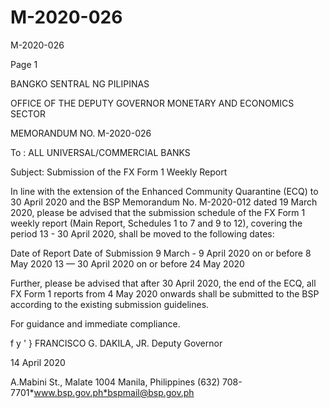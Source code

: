 # M-2020-026

M-2020-026

Page 1

BANGKO SENTRAL NG PILIPINAS

OFFICE OF THE DEPUTY GOVERNOR MONETARY AND ECONOMICS SECTOR

MEMORANDUM NO. M-2020-026

To : ALL UNIVERSAL/COMMERCIAL BANKS

Subject: Submission of the FX Form 1 Weekly Report

In line with the extension of the Enhanced Community Quarantine (ECQ) to 30 April 2020 and the BSP Memorandum No. M-2020-012 dated 19 March 2020, please be advised that the submission schedule of the FX Form 1 weekly report (Main Report, Schedules 1 to 7 and 9 to 12), covering the period 13 - 30 April 2020, shall be moved to the following dates:

Date of Report Date of Submission 9 March - 9 April 2020 on or before 8 May 2020 13 — 30 April 2020 on or before 24 May 2020

Further, please be advised that after 30 April 2020, the end of the ECQ, all FX Form 1 reports from 4 May 2020 onwards shall be submitted to the BSP according to the existing submission guidelines.

For guidance and immediate compliance.

f y ' } FRANCISCO G. DAKILA, JR. Deputy Governor

14 April 2020

A.Mabini St., Malate 1004 Manila, Philippines (632) 708-7701*www.bsp.gov.ph*bspmail@bsp.gov.ph